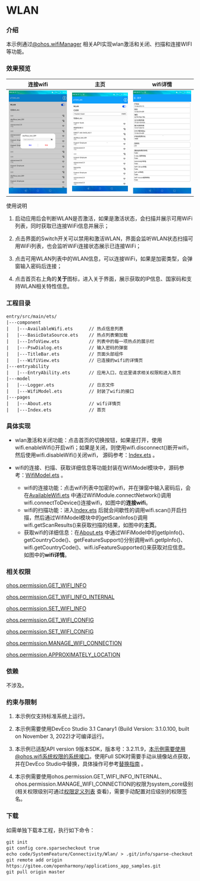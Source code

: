 # WLAN

### 介绍

本示例通过[@ohos.wifiManager](https://gitee.com/openharmony/docs/blob/master/zh-cn/application-dev/reference/apis/js-apis-wifiManager.md) 相关API实现wlan激活和关闭、扫描和连接WIFI等功能。

### 效果预览

|连接wifi                                     |主页                                     |wifi详情                                 |
|---------------------------------------------|---------------------------------------|-----------------------------------------|
|![password](screenshots/device/connect.png)|![password](screenshots/device/main.png)|![password](screenshots/device/detail.png)|

使用说明

1. 启动应用后会判断WLAN是否激活，如果是激活状态，会扫描并展示可用WiFi列表，同时获取已连接WiFi信息并展示；

2. 点击界面的Switch开关可以禁用和激活WLAN，界面会监听WLAN状态扫描可用WiFi列表，也会监听WiFi连接状态展示已连接WiFi；

3. 点击可用WLAN列表中的WLAN信息，可以连接WiFi，如果是加密类型，会弹窗输入密码后连接；

4. 点击首页右上角的**关于**图标，进入关于界面，展示获取的IP信息、国家码和支持WLAN相关特性信息。

### 工程目录
```
entry/src/main/ets/
|---component
|   |---AvailableWifi.ets      // 热点信息列表
|   |---BasicDataSource.ets    // 热点列表懒加载
|   |---InfoView.ets           // 列表中的每一项热点的展示栏
|   |---PswDialog.ets          // 输入密码的弹窗
|   |---TitleBar.ets           // 页面头部组件
|   |---WifiView.ets           // 已连接的wifi的详情页
|---entryability
|   |---EntryAbility.ets       // 应用入口，在这里请求相关权限和进入首页
|---model
|   |---Logger.ets             // 日志文件
|   |---WifiModel.ets          // 封装了wifi的接口
|---pages
|   |---About.ets              // wifi详情页
|   |---Index.ets              // 首页
```

### 具体实现

* wlan激活和关闭功能：点击首页的切换按钮，如果是打开，使用wifi.enableWifi()开启wifi；如果是关闭，则使用wifi.disconnect()断开wifi，
然后使用wifi.disableWifi()关闭wifi，
源码参考：[Index.ets](https://gitee.com/openharmony/applications_app_samples/blob/master/code/SystemFeature/Connectivity/Wlan/entry/src/main/ets/pages/Index.ets) 。

* wifi的连接、扫描、获取详细信息等功能封装在WifiModel模块中，源码参考：[WifiModel.ets](https://gitee.com/openharmony/applications_app_samples/blob/master/code/SystemFeature/Connectivity/Wlan/entry/src/main/ets/model/WifiModel.ets) 。
  * wifi的连接功能：点击wifi列表中加密的wifi，并在弹窗中输入密码后，会在[AvailableWifi.ets](https://gitee.com/openharmony/applications_app_samples/blob/master/code/SystemFeature/Connectivity/Wlan/entry/src/main/ets/component/AvailableWifi.ets) 中通过WifiModule.connectNetwork()调用wifi.connectToDevice()连接wifi，如图中的**连接wifi**。
  * wifi的扫描功能：进入[Index.ets](https://gitee.com/openharmony/applications_app_samples/blob/master/code/SystemFeature/Connectivity/Wlan/entry/src/main/ets/pages/Index.ets) 后就会间歇性的调用wifi.scan()开启扫描，然后通过WifiModel模块中的getScanInfos()调用wifi.getScanResults()来获取扫描的结果，如图中的**主页**。
  * 获取wifi的详细信息：在[About.ets](https://gitee.com/openharmony/applications_app_samples/blob/master/code/SystemFeature/Connectivity/Wlan/entry/src/main/ets/pages/About.ets) 中通过WiFiModel中的getIpInfo()、getCountryCode()、getFeatureSupport()分别调用wifi.getIpInfo()、wifi.getCountryCode()、wifi.isFeatureSupported()来获取对应信息。
  如图中的**wifi详情**。

### 相关权限

[ohos.permission.GET_WIFI_INFO](https://gitee.com/openharmony/docs/blob/master/zh-cn/application-dev/security/permission-list.md#ohospermissionget_wifi_info)

[ohos.permission.GET_WIFI_INFO_INTERNAL](https://gitee.com/openharmony/docs/blob/master/zh-cn/application-dev/security/permission-list.md#ohospermissionget_wifi_info_internal)

[ohos.permission.SET_WIFI_INFO](https://gitee.com/openharmony/docs/blob/master/zh-cn/application-dev/security/permission-list.md#ohospermissionset_wifi_info)

[ohos.permission.GET_WIFI_CONFIG](https://gitee.com/openharmony/docs/blob/master/zh-cn/application-dev/security/permission-list.md#ohospermissionget_wifi_config)

[ohos.permission.SET_WIFI_CONFIG](https://gitee.com/openharmony/docs/blob/master/zh-cn/application-dev/security/permission-list.md#ohospermissionset_wifi_config)

[ohos.permission.MANAGE_WIFI_CONNECTION](https://gitee.com/openharmony/docs/blob/master/zh-cn/application-dev/security/permission-list.md#ohospermissionmanage_wifi_connection)

[ohos.permission.APPROXIMATELY_LOCATION](https://gitee.com/openharmony/docs/blob/master/zh-cn/application-dev/security/permission-list.md#ohospermissionapproximately_location)

### 依赖

不涉及。

### 约束与限制

1. 本示例仅支持标准系统上运行。

2. 本示例需要使用DevEco Studio 3.1 Canary1 (Build Version: 3.1.0.100, built on November 3, 2022)才可编译运行。

3. 本示例已适配API version 9版本SDK，版本号：3.2.11.9，本示例需要使用@ohos.wifi系统权限的系统接口。使用Full SDK时需要手动从镜像站点获取，并在DevEco Studio中替换，具体操作可参考[替换指南](https://docs.openharmony.cn/pages/v3.2/zh-cn/application-dev/quick-start/full-sdk-switch-guide.md/) 。

4. 本示例需要使用ohos.permission.GET_WIFI_INFO_INTERNAL、ohos.permission.MANAGE_WIFI_CONNECTION的权限为system_core级别(相关权限级别可通过[权限定义列表](https://gitee.com/openharmony/docs/blob/master/zh-cn/application-dev/security/permission-list.md) 查看)，需要手动配置对应级别的权限签名。

### 下载

如需单独下载本工程，执行如下命令：

```
git init
git config core.sparsecheckout true
echo code/SystemFeature/Connectivity/Wlan/ > .git/info/sparse-checkout
git remote add origin https://gitee.com/openharmony/applications_app_samples.git
git pull origin master
```